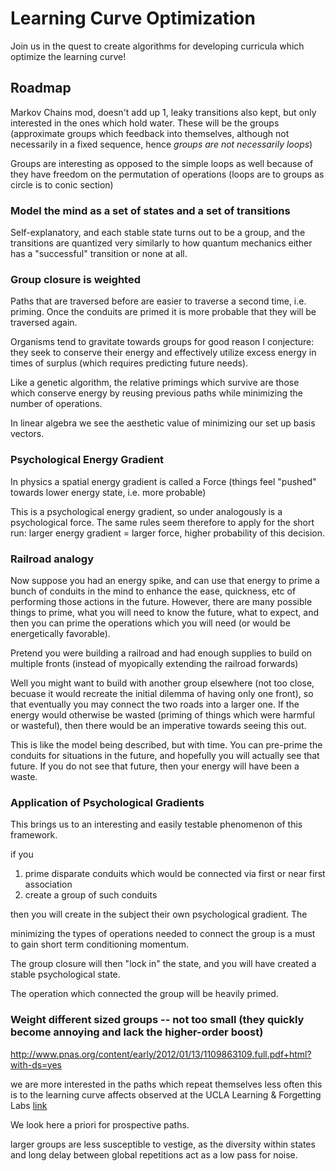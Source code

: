 Learning Curve Optimization
===========================

Join us in the quest to create algorithms for developing curricula which optimize the learning curve!




## Roadmap

Markov Chains mod, doesn't add up 1, leaky transitions also kept, but only interested in the ones which hold water.
These will be the groups (approximate groups which feedback into themselves, although not necessarily in a fixed sequence, hence *groups are not necessarily loops*)

Groups are interesting as opposed to the simple loops as well because of they have freedom on the permutation of operations (loops are to groups as circle is to conic section)



### Model the mind as a set of states and a set of transitions

Self-explanatory, and each stable state turns out to be a group, and the transitions are quantized very similarly to how quantum mechanics either has a "successful" transition or none at all.



### Group closure is weighted

Paths that are traversed before are easier to traverse a second time, i.e. priming.  Once the conduits are primed it is more probable that they will be traversed again.

Organisms tend to gravitate towards groups for good reason I conjecture: they seek to conserve their energy and effectively utilize excess energy in times of surplus (which requires predicting future needs).

Like a genetic algorithm, the relative primings which survive are those which conserve energy by reusing previous paths while minimizing the number of operations.

In linear algebra we see the aesthetic value of minimizing our set up basis vectors.


### Psychological Energy Gradient

In physics a spatial energy gradient is called a Force (things feel "pushed" towards lower energy state, i.e. more probable)

This is a psychological energy gradient, so under analogously is a psychological force.  The same rules seem therefore to apply for the short run: larger energy gradient = larger force, higher probability of this decision.


### Railroad analogy

Now suppose you had an energy spike, and can use that energy to prime a bunch of conduits in the mind to enhance the ease, quickness, etc of performing those actions in the future.
However, there are many possible things to prime, what you will need to know the future, what to expect, and then you can prime the operations which
you will need (or would be energetically favorable).

Pretend you were building a railroad and had enough supplies to build on multiple fronts (instead of myopically extending the railroad forwards)

Well you might want to build with another group elsewhere (not too close, becuase it would recreate the initial dilemma of having only one front), so that eventually
you may connect the two roads into a larger one.  If the energy would otherwise be wasted (priming of things which were harmful or wasteful), then there would be an imperative towards seeing this out.

This is like the model being described, but with time.  You can pre-prime the conduits for situations in the future, and hopefully you will actually see that future.
If you do not see that future, then your energy will have been a waste.


### Application of Psychological Gradients

This brings us to an interesting and easily testable phenomenon of this framework.

if you
1. prime disparate conduits which would be connected via first or near first association
2. create a group of such conduits

then you will create in the subject their own psychological gradient.  The 

minimizing the types of operations needed to connect the group is a must to gain short term conditioning momentum.

The group closure will then "lock in" the state, and you will have created a stable psychological state.

The operation which connected the group will be heavily primed.



### Weight different sized groups -- not too small (they quickly become annoying and lack the higher-order boost)

http://www.pnas.org/content/early/2012/01/13/1109863109.full.pdf+html?with-ds=yes

we are more interested in the paths which repeat themselves less often this is to the learning curve affects observed
at the UCLA Learning & Forgetting Labs [link](http://www.wired.com/geekdad/2012/01/everything-about-learning/)

We look here a priori for prospective paths.


larger groups are less susceptible to vestige, as the diversity within states and long delay between global repetitions act as a low pass for noise.

